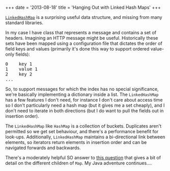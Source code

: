 +++
date = '2013-08-18'
title = 'Hanging Out with Linked Hash Maps'
+++

[`LinkedHashMap`](http://docs.oracle.com/javase/6/docs/api/java/util/LinkedHashMap.html)
is a surprising useful data structure, and missing from many standard
libraries.

In my case I have class that represents a message and contains a set of
headers. Imagining an HTTP message might be useful. Historically these sets
have been mapped using a configuration file that dictates the order of field
keys and values (primarily it's done this way to support ordered value-only
fields):

<pre>
0    key 1
1    value 1
2    key 2
...
</pre>

So, to support messages for which the index has no special significance,
we're basically implementing a dictionary inside a list. The
`LinkedHashMap` has a few features I don't need, for instance I don't
care about access time so I don't particularly need a hash map (but it
gives me a set cheaply), and I don't need to iterate in both directions
(but I do want to pull the fields out in insertion order).

The `LinkedHashMap` like `HashMap` is a collection of buckets. Duplicates
aren't permitted so we get set behaviour, and there's a performance benefit
for look-ups. Additionally, `LinkedHashMap` maintains a bi-directional link
between elements, so iterators return elements in insertion order and
can be navigated forwards and backwards.

There's a moderately helpful SO answer to [this question](http://stackoverflow.com/questions/2889777/difference-between-hashmap-linkedhashmap-and-sortedmap-in-java) that gives a bit of detail on the different children of `Map`. My Java
adventure continues....
